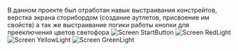  В данном проекте был отработан навык выстраивания констрейтов, верстка экрана сторибордом (создание аутлетов, присвоение им свойств) а так же выстраивание логики работы кнопки для прееключения цветов светофора
![Screen StartButton](https://github.com/LiliyaAndreeva/TrafficLight/blob/main/Simulator%20Screenshot%20-%20iPhone%2015%20Pro%20-%202023-12-07%20at%2016.47.51.png)
![Screen RedLight](https://github.com/LiliyaAndreeva/TrafficLight/blob/main/Simulator%20Screenshot%20-%20iPhone%2015%20Pro%20-%202023-12-07%20at%2016.47.54.png)
![Screen YellowLight](https://github.com/LiliyaAndreeva/TrafficLight/blob/main/Simulator%20Screenshot%20-%20iPhone%2015%20Pro%20-%202023-12-07%20at%2016.47.56.png)
![Screen GreenLight](https://github.com/LiliyaAndreeva/TrafficLight/blob/main/Simulator%20Screenshot%20-%20iPhone%2015%20Pro%20-%202023-12-07%20at%2016.47.58.png)
